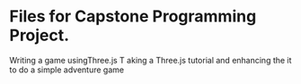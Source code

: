 # Files for Capstone Programming Project. 
Writing a game usingThree.js T
aking a Three.js tutorial and enhancing the it to do a simple adventure game

